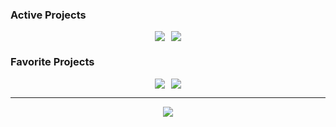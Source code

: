 ### Active Projects
<div style="display: flex; justify-content: center; align-items: center; gap: 10px;">
<a href="https://github.com/lenguyen1807/cs4all-vn"><img loading="lazy" src="https://github-readme-stats.vercel.app/api/pin/?username=lenguyen1807&repo=cs4all-vn&theme=transparent&include_all_commits=true&hide_border=true&line_height=5&card_width=300px&text_color=838383&title_color=838383"></a>
<a href="https://github.com/lenguyen1807/how_to_optimize_gemm_metal"><img loading="lazy" src="https://github-readme-stats.vercel.app/api/pin/?username=lenguyen1807&repo=how_to_optimize_gemm_metal&theme=transparent&include_all_commits=true&hide_border=true&line_height=5&card_width=300px&text_color=838383&title_color=838383"></a>
</div>

### Favorite Projects
<div style="display: flex; justify-content: center; align-items: center; gap: 10px;">
<a href="https://github.com/lenguyen1807/Software-for-AI"><img loading="lazy" src="https://github-readme-stats.vercel.app/api/pin/?username=lenguyen1807&repo=Software-for-AI&theme=transparent&include_all_commits=true&hide_border=true&line_height=5&card_width=300px&text_color=838383&title_color=838383"></a>
  <a href="https://github.com/lenguyen1807/yamc"><img loading="lazy" src="https://github-readme-stats.vercel.app/api/pin/?username=lenguyen1807&repo=yamc&theme=transparent&include_all_commits=true&hide_border=true&line_height=5&card_width=300px&text_color=838383&title_color=838383"></a>
</div>

---

<center>
  <a href="https://spotify-github-profile.kittinanx.com/api/view?uid=f849on3s3v3xjrk55h2nuofcq&redirect=true" taget="_blank">
  <img align="center" src="https://spotify-github-profile.kittinanx.com/api/view?uid=f849on3s3v3xjrk55h2nuofcq&cover_image=true&theme=default&show_offline=false&background_color=121212&interchange=true&bar_color=53b14f&bar_color_cover=true"/>
  </a>
</center>
